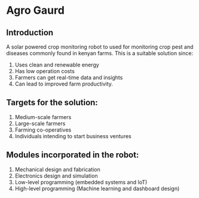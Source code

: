 # Agro Gaurd 
## Introduction
A solar powered crop monitoring robot to used for monitoring crop pest and diseases commonly found in kenyan farms.
This is a suitable solution since:
1. Uses clean and renewable energy
2. Has low operation costs
3. Farmers can get real-time data and insights
4. Can lead to improved farm productivity.




## Targets for the solution:
1. Medium-scale farmers
2. Large-scale farmers
3. Farming co-operatives 
4. Individuals intending to start business ventures

## Modules incorporated in the robot:
1. Mechanical design and fabrication
2. Electronics design and simulation
3. Low-level programming (embedded systems and IoT)
4.  High-level programming (Machine learning and dashboard design)

